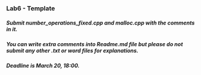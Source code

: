 ### Lab6 - Template

##### Submit number_operations_fixed.cpp and malloc.cpp with the comments in it.

##### You can write extra comments into Readme.md file but please do not submit any other .txt or word files for explanations. 

##### Deadline is March 20, 18:00. 
